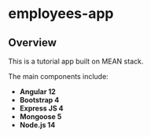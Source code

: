 # employees-app
## Overview
This is a tutorial app built on MEAN stack.

The main components include:
- **Angular 12**
- **Bootstrap 4**
- **Express JS 4**
- **Mongoose 5**
- **Node.js 14**
